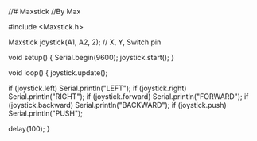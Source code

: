 //# Maxstick
//By Max


#include <Maxstick.h>

Maxstick joystick(A1, A2, 2); // X, Y, Switch pin

void setup() {
  Serial.begin(9600);
  joystick.start();
}

void loop() {
  joystick.update();

  if (joystick.left) Serial.println("LEFT");
  if (joystick.right) Serial.println("RIGHT");
  if (joystick.forward) Serial.println("FORWARD");
  if (joystick.backward) Serial.println("BACKWARD");
  if (joystick.push) Serial.println("PUSH");

  delay(100);
}
